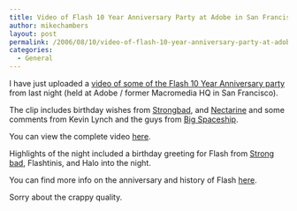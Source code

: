 ```yaml
---
title: Video of Flash 10 Year Anniversary Party at Adobe in San Francisco
author: mikechambers
layout: post
permalink: /2006/08/10/video-of-flash-10-year-anniversary-party-at-adobe-in-san-francisco/
categories:
  - General
---
```



I have just uploaded a [video of some of the Flash 10 Year Anniversary party][1] from last night (held at Adobe / former Macromedia HQ in San Francisco).

The clip includes birthday wishes from [Strongbad][2], and [Nectarine][3] and some comments from Kevin Lynch and the guys from [Big Spaceship][4].

You can view the complete video [here][1].

Highlights of the night included a birthday greeting for Flash from [Strong bad][2], Flashtinis, and Halo into the night.

You can find more info on the anniversary and history of Flash [here][5].

Sorry about the crappy quality.

 [1]: http://video.google.com/videoplay?docid=4207805891469041313
 [2]: http://www.homestarrunner.com
 [3]: http://www.nectarine.com.au/
 [4]: http://www.bigspaceship.com/
 [5]: http://www.adobe.com/products/flash/special/flashanniversary/?sdid=ILCX